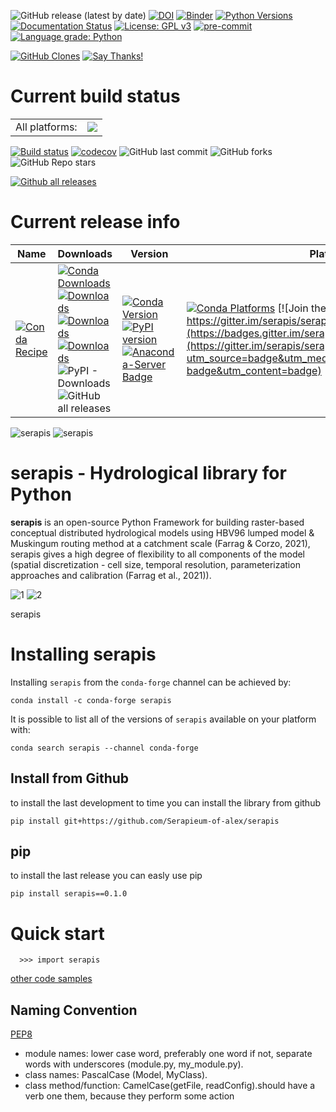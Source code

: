 ![GitHub release (latest by date)](https://img.shields.io/github/v/release/Serapieum-of-alex/serapis)
[![DOI](https://zenodo.org/badge/DOI/10.5281/zenodo.5758979.svg)](https://doi.org/10.5281/zenodo.5758979)
[![Binder](https://mybinder.org/badge_logo.svg)](https://mybinder.org/v2/gh/Serapieum-of-alex/serapis/master)
[![Python Versions](https://img.shields.io/pypi/pyversions/serapis.png)](https://img.shields.io/pypi/pyversions/serapis)
[![Documentation Status](https://readthedocs.org/projects/serapis/badge/?version=latest)](https://serapis.readthedocs.io/en/latest/?badge=latest)
[![License: GPL v3](https://img.shields.io/badge/License-GPLv3-blue.svg)](https://www.gnu.org/licenses/gpl-3.0)
[![pre-commit](https://img.shields.io/badge/pre--commit-enabled-brightgreen?logo=pre-commit&logoColor=white)](https://github.com/pre-commit/pre-commit)
[![Language grade: Python](https://img.shields.io/lgtm/grade/python/g/Serapieum-of-alex/serapis.svg?logo=lgtm&logoWidth=18)](https://lgtm.com/projects/g/Serapieum-of-alex/serapis/context:python)


[![GitHub Clones](https://img.shields.io/badge/dynamic/json?color=success&label=Clone&query=count&url=https://github.com/Serapieum-of-alex/serapis/blob/master/clone.json?raw=True&logo=github)](https://github.com/MShawon/github-clone-count-badge) [![Say Thanks!](https://img.shields.io/badge/Say%20Thanks-!-1EAEDB.svg)](https://saythanks.io/to/Serapieum-of-alex)

Current build status
====================


<table><tr><td>All platforms:</td>
    <td>
      <a href="https://dev.azure.com/conda-forge/feedstock-builds/_build/latest?definitionId=12419&branchName=master">
        <img src="https://dev.azure.com/conda-forge/feedstock-builds/_apis/build/status/serapis-feedstock?branchName=master">
      </a>
    </td>
  </tr>
</table>

[![Build status](https://ci.appveyor.com/api/projects/status/rys2u0l1nbmfjuww?svg=true)](https://ci.appveyor.com/project/Serapieum-of-alex/serapis)
[![codecov](https://codecov.io/gh/Serapieum-of-alex/serapis/branch/main/graph/badge.svg?token=EMQSR7K2YV)](https://codecov.io/gh/Serapieum-of-alex/serapis)
![GitHub last commit](https://img.shields.io/github/last-commit/Serapieum-of-alex/serapis)
![GitHub forks](https://img.shields.io/github/forks/Serapieum-of-alex/serapis?style=social)
![GitHub Repo stars](https://img.shields.io/github/stars/Serapieum-of-alex/serapis?style=social)

[![Github all releases](https://img.shields.io/github/downloads/Naereen/StrapDown.js/total.svg)](https://GitHub.com/Naereen/StrapDown.js/releases/)


Current release info
====================

| Name | Downloads                                                                                                                                                                                                                                                                                                                                                                                                                                                                                                                                                                                                                                                                               | Version | Platforms |
| --- |-----------------------------------------------------------------------------------------------------------------------------------------------------------------------------------------------------------------------------------------------------------------------------------------------------------------------------------------------------------------------------------------------------------------------------------------------------------------------------------------------------------------------------------------------------------------------------------------------------------------------------------------------------------------------------------------| --- | --- |
| [![Conda Recipe](https://img.shields.io/badge/recipe-serapis-green.svg)](https://anaconda.org/conda-forge/serapis) | [![Conda Downloads](https://img.shields.io/conda/dn/conda-forge/serapis.svg)](https://anaconda.org/conda-forge/serapis) [![Downloads](https://pepy.tech/badge/serapis)](https://pepy.tech/project/serapis) [![Downloads](https://pepy.tech/badge/serapis/month)](https://pepy.tech/project/serapis)  [![Downloads](https://pepy.tech/badge/serapis/week)](https://pepy.tech/project/serapis)  ![PyPI - Downloads](https://img.shields.io/pypi/dd/serapis?color=blue&style=flat-square) ![GitHub all releases](https://img.shields.io/github/downloads/Serapieum-of-alex/serapis/total) | [![Conda Version](https://img.shields.io/conda/vn/conda-forge/serapis.svg)](https://anaconda.org/conda-forge/serapis) [![PyPI version](https://badge.fury.io/py/serapis.svg)](https://badge.fury.io/py/serapis) [![Anaconda-Server Badge](https://anaconda.org/conda-forge/serapis/badges/version.svg)](https://anaconda.org/conda-forge/serapis) | [![Conda Platforms](https://img.shields.io/conda/pn/conda-forge/serapis.svg)](https://anaconda.org/conda-forge/serapis) [![Join the chat at https://gitter.im/serapis/serapis](https://badges.gitter.im/serapis/serapis.svg)](https://gitter.im/serapis/serapis?utm_source=badge&utm_medium=badge&utm_campaign=pr-badge&utm_content=badge) |


![serapis](/docs/img/serapis4.png) ![serapis](/docs/img/name.png)


serapis - Hydrological library for Python
=====================================================================
**serapis** is an open-source Python Framework for building raster-based conceptual distributed hydrological models using HBV96 lumped
model & Muskingum routing method at a catchment scale (Farrag & Corzo, 2021), serapis gives a high degree of flexibility to all components of the model
(spatial discretization - cell size, temporal resolution, parameterization approaches and calibration (Farrag et al., 2021)).


![1](/docs/img/Picture1.png)  ![2](/docs/img/Picture2.png)

serapis


Installing serapis
===============

Installing `serapis` from the `conda-forge` channel can be achieved by:

```
conda install -c conda-forge serapis
```

It is possible to list all of the versions of `serapis` available on your platform with:

```
conda search serapis --channel conda-forge
```

## Install from Github
to install the last development to time you can install the library from github
```
pip install git+https://github.com/Serapieum-of-alex/serapis
```

## pip
to install the last release you can easly use pip
```
pip install serapis==0.1.0
```

Quick start
===========

```
  >>> import serapis
```

[other code samples](https://serapis.readthedocs.io/en/latest/?badge=latest)

## Naming Convention
[PEP8](https://peps.python.org/pep-0008/#naming-conventions)
- module names: lower case word, preferably one word if not, separate words with underscores (module.py, my_module.py).
- class names: PascalCase (Model, MyClass).
- class method/function: CamelCase(getFile, readConfig).should have a verb one them, because they perform some action
